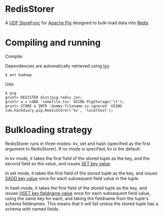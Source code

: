 # RedisStorer

A [UDF StoreFunc](http://pig.apache.org/docs/r0.8.0/udf.html#Store+Functions) for [Apache Pig](http://pig.apache.org/) designed to bulk-load data into [Redis](http://redis.io)

# Compiling and running

Compile:

Dependencies are automatically retrieved using [Ivy](http://ant.apache.org/ivy/).

    $ ant hadoop

Use:

    $ pig
    grunt> REGISTER dist/pig-redis.jar;
    grunt> a = LOAD 'somefile.tsv' USING PigStorage('\t');
    grunt> STORE a INTO 'dummy-filename-is-ignored' USING com.hackdiary.pig.RedisStorer('kv', 'localhost');

# Bulkloading strategy

RedisStorer runs in three modes: kv, set and hash (specified as the first argument to RedisStorer). If no mode is specified, kv is the default.

In kv mode, it takes the first field of the stored tuple as the key, and the second field as the value, and issues [SET key value](http://redis.io/commands/set).

In set mode, it takes the first field of the stored tuple as the key, and issues [SADD key value](http://redis.io/commands/sadd) once for each subsequent field value in the tuple.

In hash mode, it takes the first field of the stored tuple as the key, and issues [HSET key fieldname value](http://redis.io/commands/sadd) once for each subsequent field value, using the same key for each, and taking the fieldname from the tuple's schema fieldnames. This means that it will fail unless the stored tuple has a schema with named fields.
